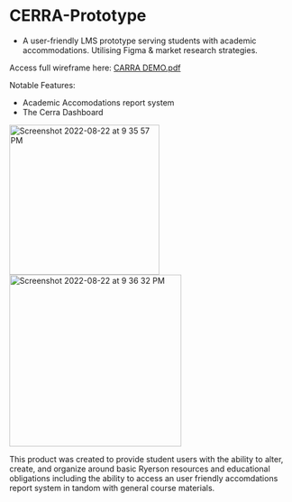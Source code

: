 # CERRA-Prototype
- A user-friendly LMS prototype serving students with academic accommodations. Utilising Figma & market research strategies.

Access full wireframe here: 
[CARRA DEMO.pdf](https://www.figma.com/file/Bl5aaD9zPUufmpxGUXyKAM?embed_host=share&kind=&node-id=0%3A1&viewer=1)

Notable Features:
- Academic Accomodations report system
- The Cerra Dashboard

<img width="266" alt="Screenshot 2022-08-22 at 9 35 57 PM" src="https://user-images.githubusercontent.com/111409337/186049339-c7c2d2df-deab-4cfc-9cac-e05e3a30a784.png">


<img width="305" alt="Screenshot 2022-08-22 at 9 36 32 PM" src="https://user-images.githubusercontent.com/111409337/186049340-7f64bee7-a0ed-4290-b78c-4bce4b515138.png">


This product was created to provide student users with the ability to alter, create, and organize around basic Ryerson resources and educational obligations including the ability to access an user friendly accomdations report system in tandom with general course materials.


